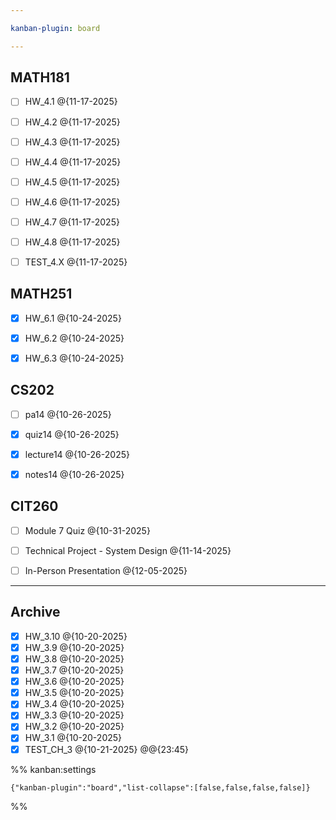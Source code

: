 ```yaml
---

kanban-plugin: board

---
```


## MATH181

- [ ] HW_4.1 @{11-17-2025}
- [ ] HW_4.2 @{11-17-2025}
- [ ] HW_4.3 @{11-17-2025}
- [ ] HW_4.4 @{11-17-2025}
- [ ] HW_4.5 @{11-17-2025}
- [ ] HW_4.6 @{11-17-2025}
- [ ] HW_4.7 @{11-17-2025}
- [ ] HW_4.8 @{11-17-2025}
- [ ] TEST_4.X @{11-17-2025}


## MATH251

- [x] HW_6.1 @{10-24-2025}
- [x] HW_6.2 @{10-24-2025}
- [x] HW_6.3 @{10-24-2025}


## CS202

- [ ] pa14 @{10-26-2025}
- [x] quiz14 @{10-26-2025}
- [x] lecture14 @{10-26-2025}
- [x] notes14 @{10-26-2025}


## CIT260

- [ ] Module 7 Quiz @{10-31-2025}
- [ ] Technical Project - System Design @{11-14-2025}
- [ ] In-Person Presentation @{12-05-2025}


***

## Archive

- [x] HW_3.10 @{10-20-2025}
- [x] HW_3.9 @{10-20-2025}
- [x] HW_3.8 @{10-20-2025}
- [x] HW_3.7 @{10-20-2025}
- [x] HW_3.6 @{10-20-2025}
- [x] HW_3.5 @{10-20-2025}
- [x] HW_3.4 @{10-20-2025}
- [x] HW_3.3 @{10-20-2025}
- [x] HW_3.2 @{10-20-2025}
- [x] HW_3.1 @{10-20-2025}
- [x] TEST_CH_3 @{10-21-2025} @@{23:45}

%% kanban:settings
```
{"kanban-plugin":"board","list-collapse":[false,false,false,false]}
```
%%